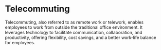 # Telecommuting
Telecommuting, also referred to as remote work or telework, enables employees to work from outside the traditional office environment. It leverages technology to facilitate communication, collaboration, and productivity, offering flexibility, cost savings, and a better work-life balance for employees.
